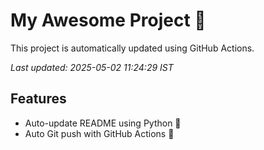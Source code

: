 # My Awesome Project 🚀

This project is automatically updated using GitHub Actions.

_Last updated: 2025-05-02 11:24:29 IST_

## Features
- Auto-update README using Python 🐍
- Auto Git push with GitHub Actions 🤖
